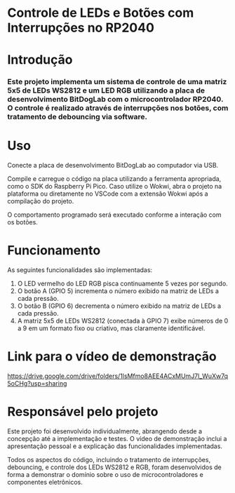 # Controle de LEDs e Botões com Interrupções no RP2040

# Introdução

### Este projeto implementa um sistema de controle de uma matriz 5x5 de LEDs WS2812 e um LED RGB utilizando a placa de desenvolvimento BitDogLab com o microcontrolador RP2040. O controle é realizado através de interrupções nos botões, com tratamento de debouncing via software.

# Uso

Conecte a placa de desenvolvimento BitDogLab ao computador via USB.

Compile e carregue o código na placa utilizando a ferramenta apropriada, como o SDK do Raspberry Pi Pico. Caso utilize o Wokwi, abra o projeto na plataforma ou diretamente no VSCode com a extensão Wokwi após a compilação do projeto.

O comportamento programado será executado conforme a interação com os botões.

# Funcionamento

As seguintes funcionalidades são implementadas:

1. O LED vermelho do LED RGB pisca continuamente 5 vezes por segundo.
2. O botão A (GPIO 5) incrementa o número exibido na matriz de LEDs a cada pressão.
3. O botão B (GPIO 6) decrementa o número exibido na matriz de LEDs a cada pressão.
4. A matriz 5x5 de LEDs WS2812 (conectada à GPIO 7) exibe números de 0 a 9 em um formato fixo ou criativo, mas claramente identificável.

# Link para o vídeo de demonstração

https://drive.google.com/drive/folders/1lsMfmo8AEE4ACxMUmJ7l_WuXw7q5oCHg?usp=sharing

# Responsável pelo projeto

Este projeto foi desenvolvido individualmente, abrangendo desde a concepção até a implementação e testes. O vídeo de demonstração inclui a apresentação pessoal e a explicação das funcionalidades implementadas.

Todos os aspectos do código, incluindo o tratamento de interrupções, debouncing, e controle dos LEDs WS2812 e RGB, foram desenvolvidos de forma a demonstrar o domínio sobre o uso de microcontroladores e componentes eletrônicos.

